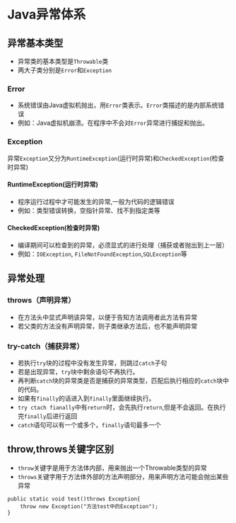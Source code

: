 # Java异常体系


## 异常基本类型

* 异常类的基本类型是`Throwable`类
* 两大子类分别是`Error`和`Exception`

### Error

* 系统错误由Java虚拟机抛出，用`Error`类表示。`Error`类描述的是内部系统错误
* 例如：Java虚拟机崩溃。在程序中不会对`Error`异常进行捕捉和抛出。

### Exception

异常`Exception`又分为`RuntimeException`(运行时异常)和`CheckedException`(检查时异常)

#### RuntimeException(运行时异常)

* 程序运行过程中才可能发生的异常,一般为代码的逻辑错误
* 例如：类型错误转换，空指针异常、找不到指定类等

#### CheckedException(检查时异常)

* 编译期间可以检查到的异常，必须显式的进行处理（捕获或者抛出到上一层）
* 例如：`IOException`, `FileNotFoundException`,`SQLException`等

## 异常处理

### throws（声明异常）

* 在方法头中显式声明该异常，以便于告知方法调用者此方法有异常
* 若父类的方法没有声明异常，则子类继承方法后，也不能声明异常

### try-catch（捕获异常）

* 若执行`try`块的过程中没有发生异常，则跳过`catch`子句
* 若是出现异常，`try`块中剩余语句不再执行。
* 再判断`catch`块的异常类是否是捕获的异常类型，匹配后执行相应的`catch`块中的代码。
* 如果有`finally`的话进入到`finally`里面继续执行。
* `try ctach fianally`中有`return`时，会先执行`return`,但是不会返回。在执行完`finally`后进行返回
* `catch`语句可以有一个或多个，`finally`语句最多一个

## throw,throws关键字区别

* `throw`关键字是用于方法体内部，用来抛出一个Throwable类型的异常
* `throws`关键字用于方法体外部的方法声明部分，用来声明方法可能会抛出某些异常

```
public static void test()throws Exception{
    throw new Exception("方法test中的Exception");
}  
```

